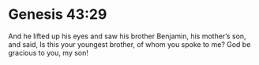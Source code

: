 # Genesis 43:29

And he lifted up his eyes and saw his brother Benjamin, his mother’s son, and said, Is this your youngest brother, of whom you spoke to me? God be gracious to you, my son!
